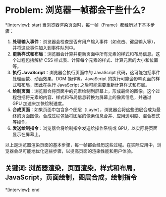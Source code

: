 # Problem: 浏览器一帧都会干些什么?

*[interview]: start
当浏览器渲染页面时，每一帧（Frame）都经历以下基本步骤：

1. **处理输入事件**：浏览器会检查是否有用户输入事件（如点击、键盘输入等），并将这些事件加入到事件队列中。
2. **更新样式和布局**：浏览器会计算并更新页面中所有元素的样式和布局信息。这个过程包括解析 CSS 样式表、计算每个元素的样式、计算元素的大小和位置等。
3. **执行 JavaScript**：浏览器会执行页面中的 JavaScript 代码，这可能包括事件处理函数、动画效果、DOM 操作等。JavaScript 的执行可能会影响页面的样式和布局，因此在执行 JavaScript 之后可能需要重新计算样式和布局。
4. **绘制页面**：浏览器会将页面中的元素绘制到屏幕上，形成最终的图像。这个过程包括将元素的内容、样式和布局信息转换为屏幕上的像素信息，并通过 GPU 加速来加快绘制速度。
5. **合成页面**：如果页面中包含多个图层（Layer），浏览器会将这些图层合成为最终的页面图像。合成过程包括将图层的像素信息合并、应用透明度、混合模式等操作。
6. **发送绘制指令**：浏览器会将绘制指令发送给操作系统或 GPU，以实际将页面显示在屏幕上。

以上是浏览器渲染页面的基本步骤，每一帧都会经历这些过程。在实际应用中，浏览器会尽可能地优化这些步骤，以提高页面的渲染性能和用户体验。

## 关键词: 浏览器渲染，页面渲染，样式和布局，JavaScript，页面绘制，图层合成，绘制指令
*[interview]: end

